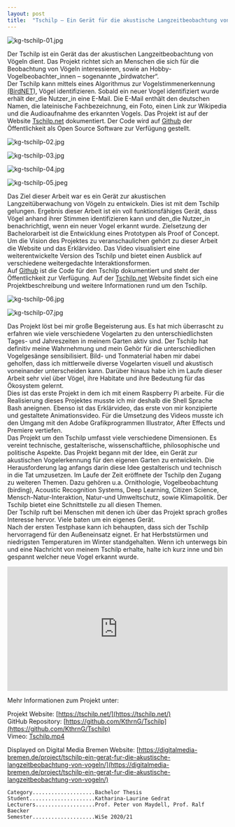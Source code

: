 ```yaml
---
layout: post
title:  "Tschilp – Ein Gerät für die akustische Langzeitbeobachtung von Vögeln"
---
```


![kg-tschilp-01.jpg](/images/tschilp/kg-tschilp-01.jpg)

Der Tschilp ist ein Gerät das der akustischen Langzeitbeobachtung von Vögeln dient. Das Projekt richtet sich an Menschen die sich für die Beobachtung von Vögeln interessieren, sowie an Hobby-Vogelbeobachter_innen – sogenannte „birdwatcher“.<br>
Der Tschilp kann mittels eines Algorithmus zur Vogelstimmenerkennung [(BirdNET)](https://birdnet.cornell.edu/), Vögel identifizieren. Sobald ein neuer Vogel identifiziert wurde erhält der_die Nutzer_in eine E-Mail. Die E-Mail enthält den deutschen Namen, die lateinische Fachbezeichnung, ein Foto, einen Link zur Wikipedia und die Audioaufnahme des erkannten Vogels. Das Projekt ist auf der Website [Tschilp.net](https://tschilp.net/) dokumentiert. Der Code wird auf [Github](https://github.com/KthrnG/Tschilp) der Öffentlichkeit als Open Source Software zur Verfügung gestellt.

![kg-tschilp-02.jpg](/images/tschilp/kg-tschilp-02.jpg)

![kg-tschilp-03.jpg](/images/tschilp/kg-tschilp-03.jpg)

![kg-tschilp-04.jpg](/images/tschilp/kg-tschilp-04.jpg)

![kg-tschilp-05.jpeg](/images/tschilp/kg-tschilp-05.jpeg)

Das Ziel dieser Arbeit war es ein Gerät zur akustischen Langzeitüberwachung von Vögeln zu entwickeln. Dies ist mit dem Tschilp gelungen. Ergebnis dieser Arbeit ist ein voll funktionsfähiges Gerät, dass Vögel anhand ihrer Stimmen identifizieren kann und den_die Nutzer_in benachrichtigt, wenn ein neuer Vogel erkannt wurde. Zielsetzung der Bachelorarbeit ist die Entwicklung eines Prototypen als Proof of Concept. Um die Vision des Projektes zu veranschaulichen gehört zu dieser Arbeit die Website und das Erklärvideo. Das Video visualisiert eine weiterentwickelte Version des Tschilp und bietet einen Ausblick auf verschiedene weitergedachte Interaktionsformen.<br>
Auf [Github](https://github.com/KthrnG/Tschilp) ist die Code für den Tschilp dokumentiert und steht der Öffentlichkeit zur Verfügung. Auf der [Tschilp.net](https://tschilp.net/) Website findet sich eine Projektbeschreibung und weitere Informationen rund um den Tschilp.<br>

![kg-tschilp-06.jpg](/images/tschilp/kg-tschilp-06.jpg)

![kg-tschilp-07.jpg](/images/tschilp/kg-tschilp-07.jpg)

Das Projekt löst bei mir große Begeisterung aus. Es hat mich überrascht zu erfahren wie viele verschiedene Vogelarten zu den unterschiedlichsten Tages- und Jahreszeiten in meinem Garten aktiv sind. Der Tschilp hat definitiv meine Wahrnehmung und mein Gehör für die unterschiedlichen Vogelgesänge sensibilisiert. Bild- und Tonmaterial haben mir dabei geholfen, dass ich mittlerweile diverse Vogelarten visuell und akustisch voneinander unterscheiden kann. Darüber hinaus habe ich im Laufe dieser Arbeit sehr viel über Vögel, ihre Habitate und ihre Bedeutung für das Ökosystem gelernt.<br>
Dies ist das erste Projekt in dem ich mit einem Raspberry Pi arbeite. Für die Realisierung dieses Projektes musste ich mir deshalb die Shell Sprache Bash aneignen. Ebenso ist das Erklärvideo, das erste von mir konzipierte und gestaltete Animationsvideo. Für die Umsetzung des Videos musste ich den Umgang mit den Adobe Grafikprogrammen Illustrator, After Effects und Premiere vertiefen.<br>
Das Projekt um den Tschilp umfasst viele verschiedene Dimensionen. Es vereint technische, gestalterische, wissenschaftliche, philosophische und politische Aspekte. Das Projekt begann mit der Idee, ein Gerät zur akustischen Vogelerkennung für den eigenen Garten zu entwickeln. Die Herausforderung lag anfangs darin diese Idee gestalterisch und technisch in die Tat umzusetzen. Im Laufe der Zeit eröffnete der Tschilp den Zugang zu weiteren Themen. Dazu gehören u.a. Ornithologie, Vogelbeobachtung (birding), Acoustic Recognition Systems, Deep Learning, Citizen Science, Mensch-Natur-Interaktion, Natur-und Umweltschutz, sowie Klimapolitik. Der Tschilp bietet eine Schnittstelle zu all diesen Themen.<br>
Der Tschilp ruft bei Menschen mit denen ich über das Projekt sprach großes Interesse hervor. Viele baten um ein eigenes Gerät.<br>
Nach der ersten Testphase kann ich behaupten, dass sich der Tschilp hervorragend für den Außeneinsatz eignet. Er hat Herbststürmen und niedrigsten Temperaturen im Winter standgehalten. Wenn ich unterwegs bin und eine Nachricht von meinem Tschilp erhalte, halte ich kurz inne und bin gespannt welcher neue Vogel erkannt wurde.

<div style="padding:56.25% 0 0 0;position:relative;"><iframe src="https://player.vimeo.com/video/533428732?h=300149d032" style="position:absolute;top:0;left:0;width:100%;height:100%;" frameborder="0" allow="autoplay; fullscreen; picture-in-picture" allowfullscreen></iframe></div><script src="https://player.vimeo.com/api/player.js"></script>

Mehr Informationen zum Projekt unter:

Projekt Website: [https://tschilp.net/](https://tschilp.net/)<br>
GitHub Repository: [https://github.com/KthrnG/Tschilp](https://github.com/KthrnG/Tschilp)<br>
Vimeo: [Tschilp.mp4](https://vimeo.com/533428732)

Displayed on Digital Media Bremen Website: [https://digitalmedia-bremen.de/project/tschilp-ein-gerat-fur-die-akustische-langzeitbeobachtung-von-vogeln/](https://digitalmedia-bremen.de/project/tschilp-ein-gerat-fur-die-akustische-langzeitbeobachtung-von-vogeln/)


    Category....................Bachelor Thesis
	Student.....................Katharina-Laurine Gedrat
	Lecturers...................Prof. Peter von Maydell, Prof. Ralf Baecker
	Semester....................WiSe 2020/21